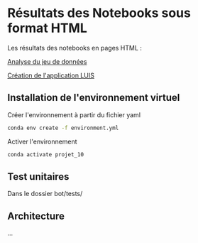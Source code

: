 # Résultats des Notebooks sous format HTML

Les résultats des notebooks en pages HTML :

<a href = https://deviluna29.github.io/oc_ingenieur-ia_P10/P10_00_notebook_analyse>Analyse du jeu de données</a>

<a href = https://deviluna29.github.io/oc_ingenieur-ia_P10/P10_01_notebook_luis>Création de l'application LUIS</a>

## Installation de l'environnement virtuel

Créer l'environnement à partir du fichier yaml
```bash
conda env create -f environment.yml
```

Activer l'environnement
```bash
conda activate projet_10
```

## Test unitaires

Dans le dossier bot/tests/

## Architecture

...
